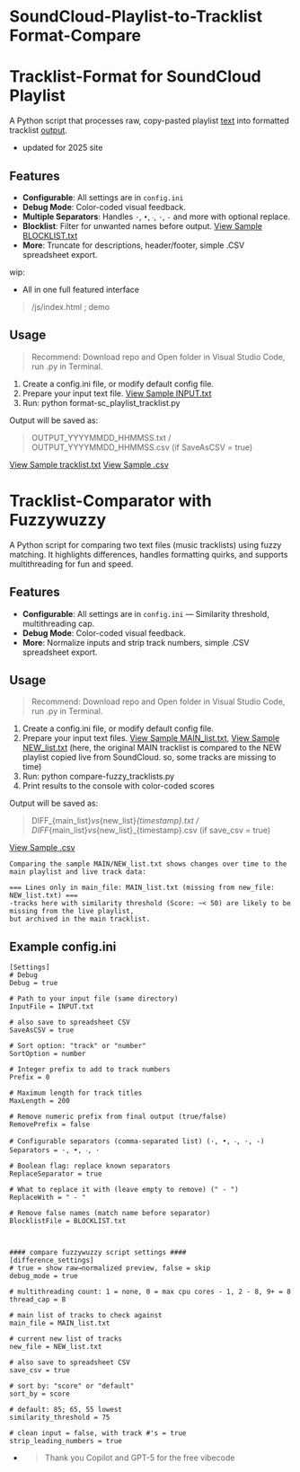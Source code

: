 # SoundCloud-Playlist-to-Tracklist Format-Compare

# Tracklist-Format for SoundCloud Playlist
A Python script that processes raw, copy-pasted playlist [text](INPUT.txt) into formatted tracklist [output](OUTPUT_date_time.txt).  
- updated for 2025 site

## Features
- **Configurable**: All settings are in `config.ini`
- **Debug Mode**: Color-coded visual feedback.
- **Multiple Separators**: Handles `·`, `•`, `‧`, `⋅`, `-` and more with optional replace.
- **Blocklist**: Filter for unwanted names before output. [View Sample BLOCKLIST.txt](BLOCKLIST.txt)
- **More**: Truncate for descriptions, header/footer, simple .CSV spreadsheet export.

wip:
- All in one full featured interface
>/js/index.html    ; demo

## Usage
> Recommend: Download repo and Open folder in Visual Studio Code, run .py in Terminal.
1. Create a config.ini file, or modify default config file.
2. Prepare your input text file. [View Sample INPUT.txt](INPUT.txt)
3. Run: python format-sc_playlist_tracklist.py

Output will be saved as:
>OUTPUT_YYYYMMDD_HHMMSS.txt   /    OUTPUT_YYYYMMDD_HHMMSS.csv (if SaveAsCSV = true)

[View Sample tracklist.txt](OUTPUT_date_time.txt)
[View Sample .csv](OUTPUT_date_time_csv.csv)



# Tracklist-Comparator with Fuzzywuzzy 
A Python script for comparing two text files (music tracklists) using fuzzy matching. It highlights differences, handles formatting quirks, and supports multithreading for fun and speed.

## Features
- **Configurable**: All settings are in `config.ini` — Similarity threshold, multithreading cap.
- **Debug Mode**: Color-coded visual feedback.
- **More**: Normalize inputs and strip track numbers, simple .CSV spreadsheet export.

## Usage
> Recommend: Download repo and Open folder in Visual Studio Code, run .py in Terminal.
1. Create a config.ini file, or modify default config file.
2. Prepare your input text files. [View Sample MAIN_list.txt](MAIN_list.txt), [View Sample NEW_list.txt](NEW_list.txt) (here, the original MAIN tracklist is compared to the NEW playlist copied live from SoundCloud. so, some tracks are missing to time)
3. Run: python compare-fuzzy_tracklists.py
4. Print results to the console with color-coded scores

Output will be saved as:
>DIFF_{main_list}_vs_{new_list}_{timestamp}.txt     /     DIFF_{main_list}_vs_{new_list}_{timestamp}.csv (if save_csv = true)

[View Sample .csv](DIFF_MAIN_list_vs_NEW_list_date_time_csv.csv)
```
Comparing the sample MAIN/NEW_list.txt shows changes over time to the main playlist and live track data:

=== Lines only in main_file: MAIN_list.txt (missing from new_file: NEW_list.txt) ===
-tracks here with similarity threshold (Score: ~< 50) are likely to be missing from the live playlist,
but archived in the main tracklist.
```

## Example config.ini
```
[Settings]
# Debug
Debug = true

# Path to your input file (same directory)
InputFile = INPUT.txt

# also save to spreadsheet CSV
SaveAsCSV = true

# Sort option: "track" or "number"
SortOption = number

# Integer prefix to add to track numbers
Prefix = 0

# Maximum length for track titles
MaxLength = 200

# Remove numeric prefix from final output (true/false)
RemovePrefix = false

# Configurable separators (comma-separated list) (·, •, ‧, ⋅, -)
Separators = ·, •, ‧, ⋅

# Boolean flag: replace known separators 
ReplaceSeparator = true

# What to replace it with (leave empty to remove) (" - ")
ReplaceWith = " - "

# Remove false names (match name before separator)
BlocklistFile = BLOCKLIST.txt



#### compare fuzzywuzzy script settings ####
[difference_settings]
# true = show raw→normalized preview, false = skip
debug_mode = true

# multithreading count: 1 = none, 0 = max cpu cores - 1, 2 - 8, 9+ = 8
thread_cap = 8

# main list of tracks to check against
main_file = MAIN_list.txt

# current new list of tracks
new_file = NEW_list.txt

# also save to spreadsheet CSV
save_csv = true

# sort by: "score" or "default"
sort_by = score

# default: 85; 65, 55 lowest
similarity_threshold = 75

# clean input = false, with track #'s = true
strip_leading_numbers = true
```

- >Thank you Copilot and GPT-5 for the free vibecode
